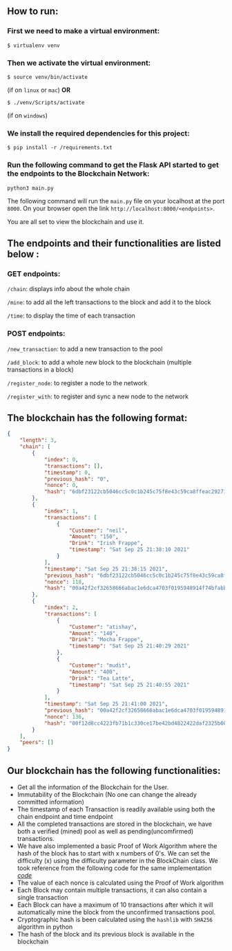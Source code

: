 ## How to run: 

### First we need to make a virtual environment:
```shell
$ virtualenv venv
```

### Then we activate the virtual environment:
```shell
$ source venv/bin/activate
```
(if on `linux` or `mac`)
**OR**
```shell
$ ./venv/Scripts/activate
```
(if on `windows`)

### We install the required dependencies for this project:
```shell
$ pip install -r /requirements.txt
```
### Run the following command to get the Flask API started to get the endpoints to the Blockchain Network:
```shell
python3 main.py
```
The following command will run the `main.py` file on your localhost at the port `8000`.
On your browser open the link `http://localhost:8000/<endpoints>`.

You are all set to view the blockchain and use it.

## The endpoints and their functionalities are listed below :

### GET endpoints:

`/chain`: displays info about the whole chain

 `/mine`:  to add all the left transactions to the block and add it to the block

`/time`:  to display the time of each transaction
                                
### POST endpoints:

`/new_transaction`: to add a new transaction to the pool

`/add_block`:       to add a whole new block to the blockchain (multiple transactions in a block)

`/register_node`:   to register a node to the network

`/register_with`:   to register and sync a new node to the network
## The blockchain has the following format:
```json
{
    "length": 3,
    "chain": [
        {
            "index": 0,
            "transactions": [],
            "timestamp": 0,
            "previous_hash": "0",
            "nonce": 0,
            "hash": "6dbf23122cb5046cc5c0c1b245c75f8e43c59ca8ffeac292715e5078e631d0c9"
        },
        {
            "index": 1,
            "transactions": [
                {
                    "Customer": "neil",
                    "Amount": "150",
                    "Drink": "Irish Frappe",
                    "timestamp": "Sat Sep 25 21:38:10 2021"
                }
            ],
            "timestamp": "Sat Sep 25 21:38:15 2021",
            "previous_hash": "6dbf23122cb5046cc5c0c1b245c75f8e43c59ca8ffeac292715e5078e631d0c9",
            "nonce": 118,
            "hash": "00a42f2cf32658666abac1e6dca4703f0195948914f74bfabba49831a8f07c82"
        },
        {
            "index": 2,
            "transactions": [
                {
                    "Customer": "atishay",
                    "Amount": "140",
                    "Drink": "Mocha Frappe",
                    "timestamp": "Sat Sep 25 21:40:29 2021"
                },
                {
                    "Customer": "mudit",
                    "Amount": "400",
                    "Drink": "Tea Latte",
                    "timestamp": "Sat Sep 25 21:40:55 2021"
                }
            ],
            "timestamp": "Sat Sep 25 21:41:00 2021",
            "previous_hash": "00a42f2cf32658666abac1e6dca4703f0195948914f74bfabba49831a8f07c82",
            "nonce": 136,
            "hash": "00f12d8cc4223fb71b1c330ce17be42bd4822422daf2325b081b0613010f23b2"
        }
    ],
    "peers": []
}
```
## Our blockchain has the following functionalities:

  - Get all the information of the Blockchain for the User.
  - Immutability of the Blockchain (No one can change the already committed information)  
  - The timestamp of each Transaction is readily available using both the chain endpoint and time endpoint
  - All the completed transactions are stored in the blockchain, we have both a verified (mined) pool as well as pending(uncomfirmed) transactions.
  - We have also implemented a basic Proof of Work Algorithm where the hash of the block has to start with x numbers of 0's. We can set the difficulty (x) using the difficulty parameter in the BlockChain class. We took reference from the following code for the same implementation [*code*](https://gist.github.com/satwikkansal/4a857cad2797b9d199547a752933a715#4-implement-a-proof-of-work-algorithm)
  - The value of each nonce is calculated using the Proof of Work algorithm
  - Each Block may contain multiple transactions, it can also contain a single transaction
  - Each Block can have a maximum of 10 transactions after which it will automatically mine the block from the unconfirmed transactions pool.
  - Cryptographic hash is been calculated using the `hashlib` with `SHA256` algorithm in python  
  - The hash of the block and its previous block is available in the blockchain
